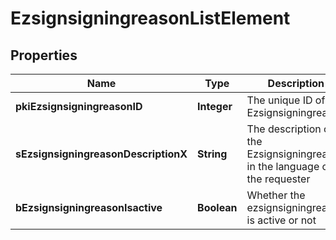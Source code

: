 

# EzsignsigningreasonListElement

## Properties

Name | Type | Description | Notes
------------ | ------------- | ------------- | -------------
**pkiEzsignsigningreasonID** | **Integer** | The unique ID of the Ezsignsigningreason | 
**sEzsignsigningreasonDescriptionX** | **String** | The description of the Ezsignsigningreason in the language of the requester | 
**bEzsignsigningreasonIsactive** | **Boolean** | Whether the ezsignsigningreason is active or not | 





